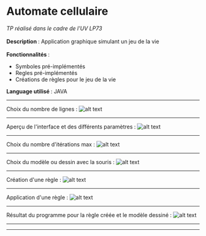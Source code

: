 # Automate cellulaire
<i>TP réalisé dans le cadre de l'UV LP73</i>
<br><br>
<b>Description </b>: Application graphique simulant un jeu de la vie
<br><br>
<b>Fonctionnalités </b>:
<ul>
  <li>Symboles pré-implémentés</li>
  <li>Regles pré-implémentés</li>
  <li>Créations de règles pour le jeu de la vie</li>
</ul>
<b>Language utilisé </b>: JAVA
<hr>

Choix du nombre de lignes :
![alt text](https://image.noelshack.com/fichiers/2018/24/1/1528702459-capture.png)<br>

<hr>

Aperçu de l'interface et des différents paramètres :
![alt text](https://image.noelshack.com/fichiers/2018/24/1/1528702459-capture2.png)<br>

<hr>

Choix du nombre d'itérations max :
![alt text](https://image.noelshack.com/fichiers/2018/24/1/1528702459-capture6.png)<br>

<hr>

Choix du modèle ou dessin avec la souris : 
![alt text](https://image.noelshack.com/fichiers/2018/24/1/1528702459-capture3.png)<br>

<hr>

Création d'une règle : 
![alt text](https://image.noelshack.com/fichiers/2018/24/1/1528702459-capture4.png)<br>

<hr>

Application d'une règle : 
![alt text](https://image.noelshack.com/fichiers/2018/24/1/1528702459-capture5.png)<br>

<hr>

Résultat du programme pour la règle créée et le modèle dessiné : 
![alt text](https://image.noelshack.com/fichiers/2018/24/1/1528702738-capture7.png)<br>

<hr>

<hr>
